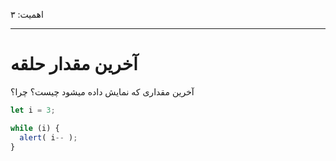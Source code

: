 اهمیت: ۳

---

# آخرین مقدار حلقه

آخرین مقداری که نمایش داده میشود چیست؟ چرا؟

```js
let i = 3;

while (i) {
  alert( i-- );
}
```
